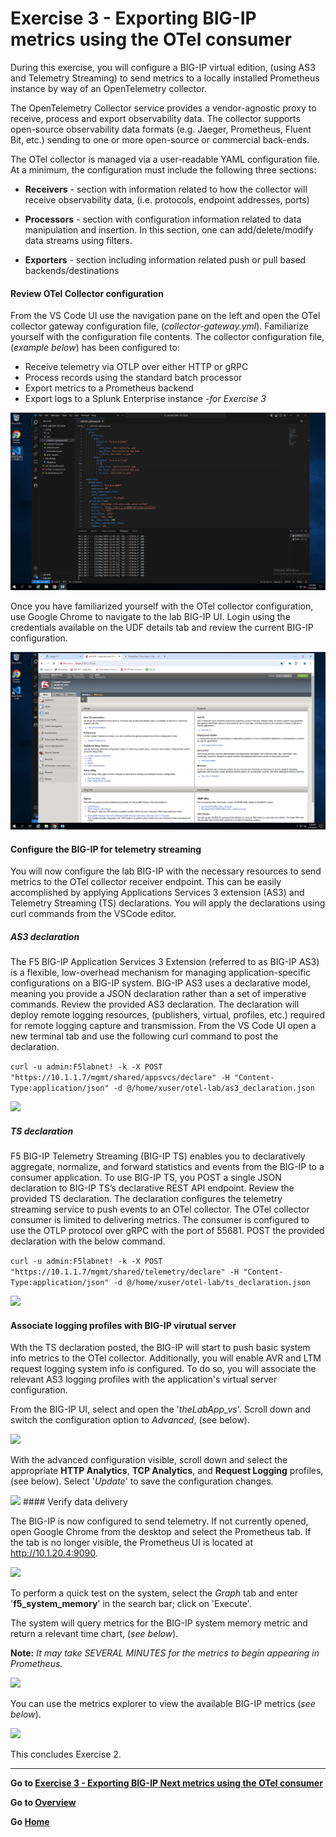 
Exercise 3 - Exporting BIG-IP metrics using the OTel consumer
============================================================================

During this exercise, you will configure a BIG-IP virtual edition, (using AS3 and Telemetry Streaming) to send metrics to a locally installed Prometheus instance by way of an OpenTelemetry collector.

The OpenTelemetry Collector service provides a vendor-agnostic proxy to receive, process and export observability data.  The collector supports open-source observability data formats (e.g. Jaeger, Prometheus, Fluent Bit, etc.) sending to one or more open-source or commercial back-ends.

The OTel collector is managed via a user-readable YAML configuration file.  At a minimum, the configuration must include the following three sections:
- **Receivers** - section with information related to how the collector will receive observability data, (i.e. protocols, endpoint addresses, ports) 

- **Processors** - section with configuration information related to data manipulation and insertion.  In this section, one can add/delete/modify data streams using filters.

- **Exporters** - section including information related push or pull based backends/destinations

#### Review OTel Collector configuration

From the VS Code UI use the navigation pane on the left and open the OTel collector gateway configuration file, (*collector-gateway.yml*).  Familiarize yourself with the configuration file contents.  The collector configuration file, (*example below*)  has been configured to:
 - Receive telemetry via OTLP over either HTTP or gRPC
 - Process records using the standard batch processor
 - Export metrics to a Prometheus backend
 - Export logs to a Splunk Enterprise instance *-for Exercise 3*

<img src= "../images/Picture18.png">

Once you have familiarized yourself with the OTel collector configuration, use Google Chrome to navigate to the lab BIG-IP UI.  Login using the credentials available on the UDF details tab and review the current BIG-IP configuration.

<img src="../images/Picture19.png">

#### Configure the BIG-IP for telemetry streaming

You will now configure the lab BIG-IP with the necessary resources to send metrics to the OTel collector receiver endpoint.  This can be easily accomplished by applying Applications Services 3 extension (AS3) and Telemetry Streaming (TS) declarations.  You will apply the declarations using curl commands from the VSCode editor.

##### AS3 declaration

The F5 BIG-IP Application Services 3 Extension (referred to as BIG-IP AS3) is a flexible, low-overhead mechanism for managing application-specific configurations on a BIG-IP system. BIG-IP AS3 uses a declarative model, meaning you provide a JSON declaration rather than a set of imperative commands.  Review the provided AS3 declaration. The declaration will deploy remote logging resources, (publishers, virtual, profiles, etc.) required for remote logging capture and transmission. From the VS Code UI open a new terminal tab and use the following curl command to post the declaration.

```curl -u admin:F5labnet! -k -X POST "https://10.1.1.7/mgmt/shared/appsvcs/declare" -H "Content-Type:application/json" -d @/home/xuser/otel-lab/as3_declaration.json```

<img src="../images/Picture20.png">

##### TS declaration

F5 BIG-IP Telemetry Streaming (BIG-IP TS) enables you to declaratively aggregate, normalize, and forward statistics and events from the BIG-IP to a consumer application.  To use BIG-IP TS, you POST a single JSON declaration to BIG-IP TS’s declarative REST API endpoint.  Review the provided TS declaration.  The declaration configures the telemetry streaming service to push events to an OTel collector.  The OTel collector consumer is limited to delivering metrics.  The consumer is configured to use the OTLP protocol over gRPC with the port of 55681.  POST the provided declaration with the below command.

```curl -u admin:F5labnet! -k -X POST "https://10.1.1.7/mgmt/shared/telemetry/declare" -H "Content-Type:application/json" -d @/home/xuser/otel-lab/ts_declaration.json```

<img src="../images/Picture21.png">

#### Associate logging profiles with BIG-IP virutual server

Wth the TS declaration posted, the BIG-IP will start to push basic system info metrics to the OTel collector.  Additionally, you will enable AVR and LTM request logging system info is configured.  To do so, you will associate the relevant AS3 logging profiles with the application's virtual server configuration.  

From the BIG-IP UI, select and open the '*theLabApp_vs*'.  Scroll down and switch the configuration option to *Advanced*, (see below).

<img src="../images/Picture37.png">

With the advanced configuration visible, scroll down and select the appropriate **HTTP Analytics**, **TCP Analytics**, and **Request Logging** profiles, (see below).  Select '*Update*' to save the configuration changes.

<img src="../images/Picture38.png">
#### Verify data delivery

The BIG-IP is now configured to send telemetry.  If not currently opened, open Google Chrome from the desktop and select the  Prometheus tab.  If the tab is no longer visible, the Prometheus UI is located at http://10.1.20.4:9090.

<img src="../images/Picture24.png">

To perform a quick test on the system, select the *Graph* tab and enter '**f5_system_memory**' in the search bar; click on 'Execute'.  

The system will query metrics for the BIG-IP system memory metric and return a relevant time chart, (*see below*).

**Note:** *It may take SEVERAL MINUTES for the metrics to begin appearing in Prometheus.*

<img src="../images/Picture25.png">

You can use the metrics explorer to view the available BIG-IP metrics (*see below*).

<img src="../images/Picture22.png">

This concludes Exercise 2.

---

**Go to [Exercise 3 - Exporting BIG-IP Next metrics using the OTel consumer](ex3.md)**

**Go to [Overview](overview.md)**

**Go [Home](https://github.com/f5businessdevelopment/bdOtelLab)**


